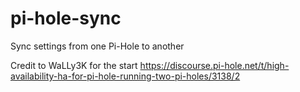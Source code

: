 # pi-hole-sync
Sync settings from one Pi-Hole to another

Credit to WaLLy3K for the start
https://discourse.pi-hole.net/t/high-availability-ha-for-pi-hole-running-two-pi-holes/3138/2
